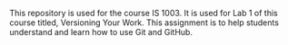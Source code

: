 This repository is used for the course IS 1003. It is used for Lab 1 of this course titled, Versioning Your Work. This assignment is to help students understand and learn how to use Git and GitHub.
